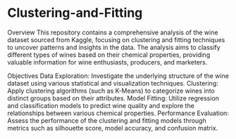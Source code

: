 # Clustering-and-Fitting

Overview
This repository contains a comprehensive analysis of the wine dataset sourced from Kaggle, focusing on clustering and fitting techniques to uncover patterns and insights in the data. The analysis aims to classify different types of wines based on their chemical properties, providing valuable information for wine enthusiasts, producers, and marketers.

Objectives
Data Exploration: Investigate the underlying structure of the wine dataset using various statistical and visualization techniques.
Clustering: Apply clustering algorithms (such as K-Means) to categorize wines into distinct groups based on their attributes.
Model Fitting: Utilize regression and classification models to predict wine quality and explore the relationships between various chemical properties.
Performance Evaluation: Assess the performance of the clustering and fitting models through metrics such as silhouette score, model accuracy, and confusion matrix.
